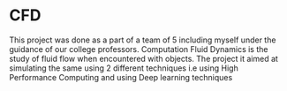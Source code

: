 # CFD
This project was done as a part of a team of 5 including myself under the guidance of our college professors. Computation Fluid Dynamics is the study of fluid flow when encountered with objects. The project it aimed at simulating the same using 2 different techniques i.e using High Performance Computing and using Deep learning techniques
